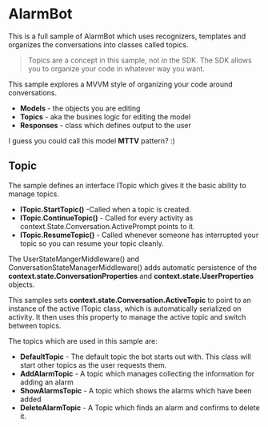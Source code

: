﻿# AlarmBot

This is a full sample of AlarmBot which uses recognizers, templates and organizes the conversations into classes called topics.  

> Topics are a concept in this sample, not in the SDK. The SDK allows you to organize your code in whatever way you want.

This sample explores a MVVM style of organizing your code around conversations.

* __Models__ - the objects you are editing
* __Topics__ - aka the busines logic for editing the model
* __Responses__ - class which defines output to the user

I guess you could call this model __MTTV__ pattern? :) 

## Topic

The sample defines an interface ITopic which gives it the basic ability to manage topics.  

* **ITopic.StartTopic()** -Called when a topic is created.
* **ITopic.ContinueTopic()** - Called for every activity as context.State.Conversation.ActivePrompt points to it.
* **ITopic.ResumeTopic()** - Called whenever someone has interrupted your topic so you can resume your topic cleanly. 

The UserStateMangerMiddleware() and ConversationStateManagerMiddleware() adds automatic persistence of the 
**context.state.ConversationProperties** and **context.state.UserProperties** objects.  

This samples sets **context.state.Conversation.ActiveTopic** to point to an instance of the active ITopic class,
which is automatically serialized on activity. It then uses this property to manage the active topic and switch between topics.

The topics which are used in this sample are:

* **DefaultTopic** - The default topic the bot starts out with. This class will start other topics as the user requests them.
* **AddAlarmTopic** - A topic which manages collecting the information for adding an alarm
* **ShowAlarmsTopic** - A topic which shows the alarms which have been added
* **DeleteAlarmTopic** - A Topic which finds an alarm and confirms to delete it.



